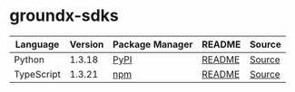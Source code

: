 # groundx-sdks

|Language|Version|Package Manager|README|Source|
|-|-|-|-|-|
|Python|1.3.18|[PyPI](https://pypi.org/project/groundx-python-sdk/1.3.18)|[README](https://github.com/groundxai/groundx-sdks/tree/HEAD/sdks/python#readme)|[Source](https://github.com/groundxai/groundx-sdks/tree/HEAD/sdks/python)|
|TypeScript|1.3.21|[npm](https://www.npmjs.com/package/groundx-typescript-sdk/v/1.3.21)|[README](https://github.com/groundxai/groundx-sdks/tree/HEAD/sdks/typescript#readme)|[Source](https://github.com/groundxai/groundx-sdks/tree/HEAD/sdks/typescript)|
